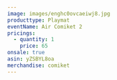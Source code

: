 ```yaml
---
image: images/enghc0ovcaeiwj8.jpg
producttype: Playmat
eventName: Air Comiket 2
pricings:
  - quantity: 1
    price: 65
onsale: true
asin: yZSBYL8oa
merchandise: comiket
---
```

